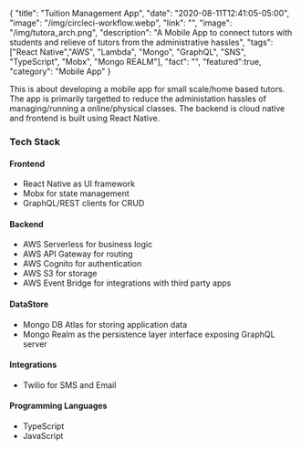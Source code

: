 {
"title": "Tuition Management App",
"date": "2020-08-11T12:41:05-05:00",
"image": "/img/circleci-workflow.webp",
"link": "",
"image": "/img/tutora_arch.png",
"description": "A Mobile App to connect tutors with students and relieve of tutors from the administrative hassles",
"tags": ["React Native","AWS", "Lambda", "Mongo", "GraphQL", "SNS", "TypeScript", "Mobx", "Mongo REALM"],
"fact": "",
"featured":true,
"category": "Mobile App"
}

This is about developing a mobile app for small scale/home based tutors. The app is primarily targetted to reduce the administation hassles of managing/running a online/physical classes. The backend is cloud native and frontend is built using React Native.

### Tech Stack

#### Frontend

- React Native as UI framework
- Mobx for state management
- GraphQL/REST clients for CRUD

#### Backend

- AWS Serverless for business logic
- AWS API Gateway for routing
- AWS Cognito for authentication
- AWS S3 for storage
- AWS Event Bridge for integrations with third party apps

#### DataStore

- Mongo DB Atlas for storing application data
- Mongo Realm as the persistence layer interface exposing GraphQL server

#### Integrations

- Twilio for SMS and Email

#### Programming Languages

- TypeScript
- JavaScript
